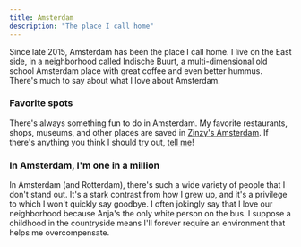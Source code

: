 ```yaml
---
title: Amsterdam
description: "The place I call home"
---
```


Since late 2015, Amsterdam has been the place I call home. I live on the East side, in a neighborhood called Indische Buurt, a multi-dimensional old school Amsterdam place with great coffee and even better hummus. There's much to say about what I love about Amsterdam.

### Favorite spots

There's always something fun to do in Amsterdam. My favorite restaurants, shops, museums, and other places are saved in [Zinzy's Amsterdam](https://maps.app.goo.gl/XW41hpKBGK61449s8). If there's anything you think I should try out, [tell me](/hello/)!

### In Amsterdam, I'm one in a million

In Amsterdam (and Rotterdam), there's such a wide variety of people that I don't stand out. It's a stark contrast from how I grew up, and it's a privilege to which I won't quickly say goodbye. I often jokingly say that I love our neighborhood because Anja's the only white person on the bus. I suppose a childhood in the countryside means I'll forever require an environment that helps me overcompensate.
